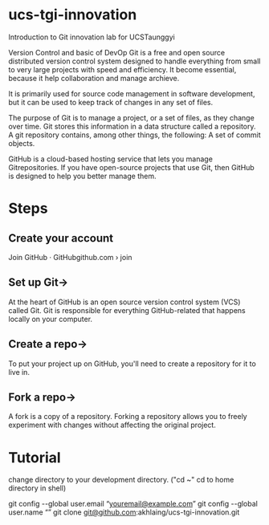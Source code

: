 # ucs-tgi-innovation
Introduction to Git
innovation lab for UCSTaunggyi

Version Control and basic of DevOp
Git is a free and open source distributed version control system designed to handle everything from small to very large projects with speed and efficiency. It become essential, because it help collaboration and manage archieve. 

 It is primarily used for source code management in software development, but it can be used to keep track of changes in any set of files.

The purpose of Git is to manage a project, or a set of files, as they change over time. Git stores this information in a data structure called a repository. A git repository contains, among other things, the following: A set of commit objects.

GitHub is a cloud-based hosting service that lets you manage Gitrepositories. If you have open-source projects that use Git, then GitHub is designed to help you better manage them.


# Steps
## Create your account

Join GitHub · GitHubgithub.com › join

## Set up Git→
At the heart of GitHub is an open source version control system (VCS) called Git. Git is responsible for everything GitHub-related that happens locally on your computer.

## Create a repo→
To put your project up on GitHub, you'll need to create a repository for it to live in.

## Fork a repo→
A fork is a copy of a repository. Forking a repository allows you to freely experiment with changes without affecting the original project.

# Tutorial
change directory to your development directory. ("cd ~" cd to home directory in shell)

git config --global user.email “<youremail@example.com>”
git config --global user.name “<your name>”
git clone git@github.com:akhlaing/ucs-tgi-innovation.git
